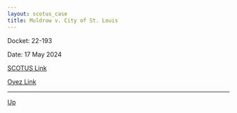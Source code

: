 ```yaml
---
layout: scotus_case
title: Muldrow v. City of St. Louis
---
```


Docket: 22-193

Date: 17 May 2024

[SCOTUS Link](https://www.supremecourt.gov/opinions/23pdf/601us2r18_6j37.pdf)

[Oyez Link](https://www.oyez.org/cases/2024/22-193)

---

[Up](./README.md)